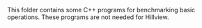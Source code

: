 This folder contains some C++ programs for benchmarking basic operations.
These programs are not needed for Hillview.

